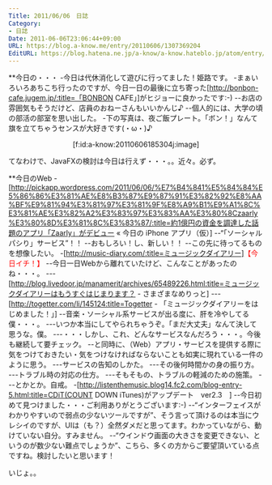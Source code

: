 ```yaml
---
Title: 2011/06/06　日誌
Category:
- 日誌
Date: 2011-06-06T23:06:44+09:00
URL: https://blog.a-know.me/entry/20110606/1307369204
EditURL: https://blog.hatena.ne.jp/a-know/a-know.hateblo.jp/atom/entry/12921228815727979650
---
```


**今日の・・・
-今日は代休消化して遊びに行ってました！姫路です。
-まぁいろいろあちこち行ったのですが、今日一日の最後に立ち寄った[http://bonbon-cafe.jugem.jp/:title=「BONBON CAFE」]がヒジョーに良かったです:-)
--お店の雰囲気もそうだけど、店員のおねーさんもいいかんじ♪
--個人的には、大学の頃の部活の部室を思い出した。
-下の写真は、夜ご飯プレート。「ボン！」なんて旗を立てちゃうセンスが大好きです(・ω・)♪

<div align=center>[f:id:a-know:20110606185304j:image]</div>


てなわけで、JavaFXの検討は今日は行えず・・・。。近々。必ず。


**今日のWeb
-[http://pickapp.wordpress.com/2011/06/06/%E7%B4%841%E5%84%84%E5%86%86%E3%81%AE%E8%B3%87%E9%87%91%E3%82%92%E8%AA%BF%E9%81%94%E3%81%97%E3%81%9F%E8%A9%B1%E9%A1%8C%E3%81%AE%E3%82%A2%E3%83%97%E3%83%AA%E3%80%8Czaarly%E3%80%8D%E3%81%8C%E3%83%87/:title=約1億円の資金を調達した話題のアプリ「Zaarly」がデビュー &laquo; 今日の iPhone アプリ（仮）]
--“「ソーシャルパシり」サービス”！！
--おもしろい！し、新しい！！
--この先に待ってるものを想像したい。
-[http://music-diary.com/:title=ミュージックダイアリー]<span class="deco" style="color:#FF0000;">【今日イチ！】</span>
--今日一日Webから離れていたけど、こんなことがあったのね・・・。
---[http://blog.livedoor.jp/manamerit/archives/65489226.html:title=ミュージックダイアリーはもうすぐはじまります？ - さまざまなめりっと]
---[http://togetter.com/li/145124:title=Togetter - 「ミュージックダイアリーをはじめました！」]
--音楽・ソーシャル系サービスが出る度に、肝を冷やしてる僕・・・。
---いつか本当にしてやられちゃうぞ。「まだ大丈夫」なんて決して思うな。僕。
---・・・しかし、これ、どんなサービスなんだろう・・・。今後も継続して要チェック。
--と同時に、（Web）アプリ・サービスを提供する際に気をつけておきたい・気をつけなければならないことも如実に現れている一件のように思う。
---サービスの告知のしかた。
---その後何時間かの身の振り方。
---トラブル時の対応の仕方。
---そもそもの、トラブルの軽減のための施策。
---とかとか。自戒。
-[http://listenthemusic.blog14.fc2.com/blog-entry-5.html:title=CDiT(COUNT DOWN iTunes)がアップデート　ver2.3　]
--今日初めて見つけました・・・ご利用ありがとうございます:-)
--“インターフェイスがわかりやすいので弱点の少ないツールですが”、そう言って頂けるのは本当にウレシイのですが、UIは（も？）全然ダメだと思ってます。わかっていながら、動けていない自分。すみません。
--“ウインドウ画面の大きさを変更できない、というのが数少ない難点でしょうか”、こちら、多くの方からご要望頂いている点ですね。検討したいと思います！


いじょ。。


<script src="https://moshi-moshi.moshimo.works/moshimoshi/a_know_blog/20110606-1307369204?title=2011/06/06%E3%80%80%E6%97%A5%E8%AA%8C"></script>
